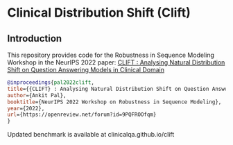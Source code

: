 # Clinical Distribution Shift (Clift)

## Introduction

This repository provides code for the Robustness in Sequence Modeling Workshop in the NeurIPS 2022 paper: [CLIFT : Analysing Natural Distribution Shift on Question Answering Models in Clinical Domain](https://arxiv.org/abs/)

```bib
@inproceedings{pal2022clift,
title={{CLIFT} : Analysing Natural Distribution Shift on Question Answering Models in Clinical Domain},
author={Ankit Pal},
booktitle={NeurIPS 2022 Workshop on Robustness in Sequence Modeling},
year={2022},
url={https://openreview.net/forum?id=9PQFROOfqm}
}
```


Updated benchmark is available at clinicalqa.github.io/clift
